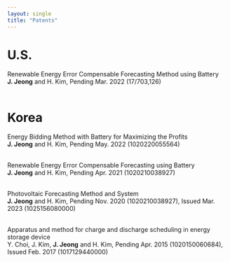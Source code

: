 ```yaml
---
layout: single
title: "Patents"
---
```


# __U.S.__<br/>

Renewable Energy Error Compensable Forecasting Method using Battery<br/>
__J. Jeong__ and H. Kim, Pending Mar. 2022 (17/703,126)<br/><br/>

# __Korea__<br/>

Energy Bidding Method with Battery for Maximizing the Profits<br/>
__J. Jeong__ and H. Kim, Pending May. 2022 (1020220055564)<br/><br/>

Renewable Energy Error Compensable Forecasting using Battery<br/>
__J. Jeong__ and H. Kim, Pending Apr. 2021 (1020210038927)<br/><br/>

Photovoltaic Forecasting Method and System<br/>
__J. Jeong__ and H. Kim, Pending Nov. 2020 (1020210038927), Issued Mar. 2023 (1025156080000)<br/><br/>

Apparatus and method for charge and discharge scheduling in energy storage device<br/>
Y. Choi, J. Kim, __J. Jeong__ and H. Kim, Pending Apr. 2015 (1020150060684), Issued Feb. 2017 (1017129440000)<br/><br/>
